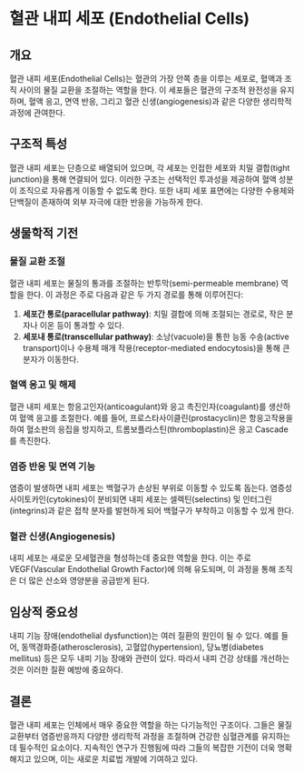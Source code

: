 

# 혈관 내피 세포 (Endothelial Cells)

## 개요
혈관 내피 세포(Endothelial Cells)는 혈관의 가장 안쪽 층을 이루는 세포로, 혈액과 조직 사이의 물질 교환을 조절하는 역할을 한다. 이 세포들은 혈관의 구조적 완전성을 유지하며, 혈액 응고, 면역 반응, 그리고 혈관 신생(angiogenesis)과 같은 다양한 생리학적 과정에 관여한다.

## 구조적 특성
혈관 내피 세포는 단층으로 배열되어 있으며, 각 세포는 인접한 세포와 치밀 결합(tight junction)을 통해 연결되어 있다. 이러한 구조는 선택적인 투과성을 제공하여 혈액 성분이 조직으로 자유롭게 이동할 수 없도록 한다. 또한 내피 세포 표면에는 다양한 수용체와 단백질이 존재하여 외부 자극에 대한 반응을 가능하게 한다.

## 생물학적 기전

### 물질 교환 조절
혈관 내피 세포는 물질의 통과를 조절하는 반투막(semi-permeable membrane) 역할을 한다. 이 과정은 주로 다음과 같은 두 가지 경로를 통해 이루어진다:

1. **세포간 통로(paracellular pathway)**: 치밀 결합에 의해 조절되는 경로로, 작은 분자나 이온 등이 통과할 수 있다.
2. **세포내 통로(transcellular pathway)**: 소낭(vacuole)을 통한 능동 수송(active transport)이나 수용체 매개 작용(receptor-mediated endocytosis)을 통해 큰 분자가 이동한다.

### 혈액 응고 및 해제
혈관 내피 세포는 항응고인자(anticoagulant)와 응고 촉진인자(coagulant)를 생산하여 혈액 응고를 조절한다. 예를 들어, 프로스타사이클린(prostacyclin)은 항응고작용을 하여 혈소판의 응집을 방지하고, 트롬보플라스틴(thromboplastin)은 응고 Cascade를 촉진한다.

### 염증 반응 및 면역 기능
염증이 발생하면 내피 세포는 백혈구가 손상된 부위로 이동할 수 있도록 돕는다. 염증성 사이토카인(cytokines)이 분비되면 내피 세포는 셀렉틴(selectins) 및 인터그린(integrins)과 같은 접착 분자를 발현하게 되어 백혈구가 부착하고 이동할 수 있게 한다.

### 혈관 신생(Angiogenesis)
내피 세포는 새로운 모세혈관을 형성하는데 중요한 역할을 한다. 이는 주로 VEGF(Vascular Endothelial Growth Factor)에 의해 유도되며, 이 과정을 통해 조직은 더 많은 산소와 영양분을 공급받게 된다.

## 임상적 중요성
내피 기능 장애(endothelial dysfunction)는 여러 질환의 원인이 될 수 있다. 예를 들어, 동맥경화증(atherosclerosis), 고혈압(hypertension), 당뇨병(diabetes mellitus) 등은 모두 내피 기능 장애와 관련이 있다. 따라서 내피 건강 상태를 개선하는 것은 이러한 질환 예방에 중요하다.

## 결론
혈관 내피 세포는 인체에서 매우 중요한 역할을 하는 다기능적인 구조이다. 그들은 물질교환부터 염증반응까지 다양한 생리학적 과정을 조절하며 건강한 심혈관계를 유지하는 데 필수적인 요소이다. 지속적인 연구가 진행됨에 따라 그들의 복잡한 기전이 더욱 명확해지고 있으며, 이는 새로운 치료법 개발에 기여하고 있다.